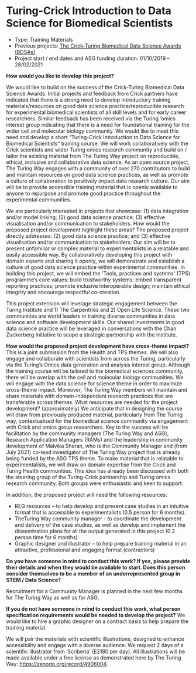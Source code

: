 # Turing-Crick Introduction to Data Science for Biomedical Scientists

- Type: Training Materials
- Previous projects: [The Crick-Turing Biomedical Data Science Awards (BDSAs)](https://www.turing.ac.uk/research/research-projects/crick-turing-biomedical-data-science-awards)
- Project start / end dates and ASG funding duration: 01/10/2019 – 28/02/2021
 
**How would you like to develop this project?**

We would like to build on the success of the Crick-Turing Biomedical Data Science Awards. Initial projects and feedback from Crick partners have indicated that there is a strong need to develop introductory training materials/resources on good data science practice/reproducible research for experimental biomedical scientists of all skill levels and for early career researchers. Similar feedback has been received via the Turing ‘omics interest group indicating that there is a need for foundational training for the wider cell and molecular biology community.
We would like to meet this need and develop a short “Turing-Crick Introduction to Data Science for Biomedical Scientists” training course. We will work collaboratively with the Crick scientists and wider Turing omics research community and build on / tailor the existing material from The Turing Way project on reproducible, ethical, inclusive and collaborative data science. As an open source project, The Turing Way engages with a community of over 270 contributors to build and maintain resources on good data science practices, as well as promote a culture of collaboration to positively impact data research culture.
Our aim will be to provide accessible training material that is openly available to anyone to repurpose and promote good practice throughout the experimental communities. 
 
We are particularly interested in projects that showcase: (1) data integration and/or model linking; (2) good data science practice; (3) effective visualisation and/or communication to stakeholders. How would the proposed project development highlight these areas?
The proposed project directly addresses: (2) good data science practice; and (3) effective visualisation and/or communication to stakeholders. Our aim will be to present unfamiliar or complex material to experimentalists in a relatable and easily accessible way. By collaboratively developing this project with domain experts and sharing it openly, we will demonstrate and establish a culture of good data science practice within experimental communities. In building this project, we will embed the 'Tools, practices and systems' (TPS) programme’s core values: build trustworthy systems; embed transparent reporting practices; promote inclusive interoperable design; maintain ethical integrity and encourage respectful co-creation.
 
This project extension will leverage strategic engagement between the Turing Institute and 1) The Carpentries and 2) Open Life Science. These two communities are world leaders in training diverse communities in data science and software development skills. Our shared investments in good data science practice will be leveraged in conversations with the Chan Zuckerberg Initiative to scope a strategic partnership with the Institute.

**How would the proposed project development have cross-theme impact?**
This is a joint submission from the Health and TPS themes. 
We will also engage and collaborate with scientists from across the Turing, particularly via the Turing’s Omics data generation and analysis interest group.
Although the training course will be tailored to the biomedical sciences community, there will be overlap with the cell and molecular biology communities. We will engage with the data science for science theme in order to maximize cross-theme impact. Moreover, The Turing Way members will maintain and share materials with domain-independent research practices that are transferable across themes.
What resources are needed for the project development? (approximately)
We anticipate that in designing the course will draw from previously produced material, particularly from The Turing way, contextualised for the biomedical science community via engagement with Crick and omics group researchers. Key to the success will be facilitation by the community managers (The Turing Way and ASG), Research Application Managers (RAMs) and the leadership in community development of Malvika Sharan, who is the Community Manager and (from July 2021) co-lead investigator of The Turing Way project that is already being funded by the ASG TPS theme.
To make material that is relatable to experimentalists, we will draw on domain expertise from the Crick and Turing Health communities. This idea has already been discussed with both the steering group of the Turing-Crick partnership and Turing omics research community. Both groups were enthusiastic and keen to support.

In addition, the proposed project will need the following resources:
- REG resources – to help develop and present case studies in an intuitive format that is accessible to experimentalists (0.5 person for 6 months).
- TheTuring Way community manager - to coordinate the development and delivery of the case studies, as well as develop and implement the dissemination plans for all the output generated in this project (0.2 person time for 6 months).
- Graphic designer and illustrator – to help prepare training material in an attractive, professional and engaging format (contractors)

**Do you have someone in mind to conduct this work? If yes, please provide their details and when they would be available to start. Does this person consider themselves to be a member of an underrepresented group in STEM / Data Science?**

Recruitment for a Community Manager is planned in the next few months for The Turing Way as well as for ASG.

**If you do not have someone in mind to conduct this work, what person specification requirements would be needed to develop the project?**
We would like to hire a graphic designer on a contract basis to help prepare the training material.
     
We will pair the materials with scientific illustrations, designed to enhance accessibility and engage with a diverse audience. We request 2 days of a scientific illustrator from ‘Scriberia’ (£2180 per day). All illustrations will be made available under a free license as demonstrated here by The Turing Way: https://zenodo.org/record/4906004.

